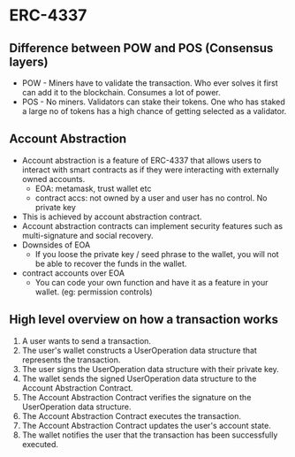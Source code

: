 # ERC-4337

## Difference between POW and POS (Consensus layers)
  - POW - Miners have to validate the transaction. Who ever solves it first can add it to the blockchain. Consumes a lot of power.
  - POS - No miners. Validators can stake their tokens. One who has staked a large no of tokens has a high chance of getting selected as a validator.

## Account Abstraction
  - Account abstraction is a feature of ERC-4337 that allows users to interact with smart contracts as if they were interacting with externally owned accounts.
      - EOA: metamask, trust wallet etc
      - contract accs: not owned by a user and user has no control. No private key
  - This is achieved by account abstraction contract.
  - Account abstraction contracts can implement security features such as multi-signature and social recovery.
  - Downsides of EOA
      - If you loose the private key / seed phrase to the wallet, you will not be able to recover the funds in the wallet.
  - contract accounts over EOA
      - You can code your own function and have it as a feature in your wallet. (eg: permission controls)

## High level overview on how a transaction works
  1. A user wants to send a transaction.
  2. The user's wallet constructs a UserOperation data structure that represents the transaction.
  3. The user signs the UserOperation data structure with their private key.
  4. The wallet sends the signed UserOperation data structure to the Account Abstraction Contract.
  5. The Account Abstraction Contract verifies the signature on the UserOperation data structure.
  6. The Account Abstraction Contract executes the transaction.
  7. The Account Abstraction Contract updates the user's account state.
  8. The wallet notifies the user that the transaction has been successfully executed.
